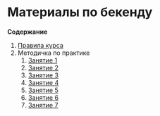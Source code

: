 # Материалы по бекенду

**Содержание**
1. [Правила курса](Rules/Rules.md)
2. Методичка по практике
    1. [Занятие 1](Backend1/Backend1.md)
    2. [Занятие 2](Backend2/Backend2.md)
    3. [Занятие 3](Backend3/Backend3.md)
    4. [Занятие 4](Backend4/Backend4.md)
    5. [Занятие 5](Backend5/Backend5.md)
    6. [Занятие 6](Backend6/Backend6.md)
    7. [Занятие 7](Backend7/Backend7.md)  